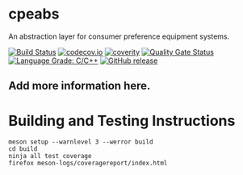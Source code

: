 <!--
SPDX-FileCopyrightText: 2016-2021 Comcast Cable Communications Management, LLC
SPDX-License-Identifier: Apache-2.0
-->
# cpeabs

An abstraction layer for consumer preference equipment systems.

[![Build Status](https://github.com/xmidt-org/cpeabs/workflows/CI/badge.svg)](https://github.com/xmidt-org/cpeabs/actions)
[![codecov.io](https://codecov.io/gh/xmidt-org/cpeabs/branch/main/graph/badge.svg?token=D267HYdfCD)](https://codecov.io/gh/xmidt-org/cpeabs)
[![coverity](https://img.shields.io/coverity/scan/23416.svg)](https://scan.coverity.com/projects/xmidt-org-cpeabs)
[![Quality Gate Status](https://sonarcloud.io/api/project_badges/measure?project=xmidt-org_cpeabs&metric=alert_status)](https://sonarcloud.io/dashboard?id=xmidt-org_cpeabs)
[![Language Grade: C/C++](https://img.shields.io/lgtm/grade/cpp/g/xmidt-org/cpeabs.svg?logo=lgtm&logoWidth=18)](https://lgtm.com/projects/g/xmidt-org/cpeabs/context:cpp)
[![GitHub release](https://img.shields.io/github/release/xmidt-org/cpeabs.svg)](CHANGELOG.md)

## Add more information here.

# Building and Testing Instructions

```
meson setup --warnlevel 3 --werror build
cd build
ninja all test coverage
firefox meson-logs/coveragereport/index.html
```
